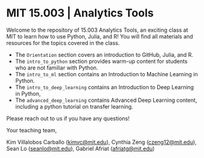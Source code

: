 # MIT 15.003 | Analytics Tools

Welcome to the repository of 15.003 Analytics Tools, an exciting class at MIT to learn how to use Python, Julia, and R! 
You will find all materials and resources for the topics covered in the class. 

- The ```Orientation``` section covers an introduction to GitHub, Julia, and R.
- The ```intro_to_python``` section provides warm-up content for students who are not familiar with Python.
- The ```intro_to_ml``` section contains an Introduction to Machine Learning in Python.
- The ```intro_to_deep_learning``` contains an Introduction to Deep Learning in Python, 
- The ```advanced_deep_learning``` contains Advanced Deep Learning content, including a python tutorial on transfer learning.

Please reach out to us if you have any questions!

Your teaching team,

Kim Villalobos Carballo (kimvc@mit.edu), Cynthia Zeng (czeng12@mit.edu), Sean Lo (seanlo@mit.edu), Gabriel Afriat (afriatg@mit.edu)


